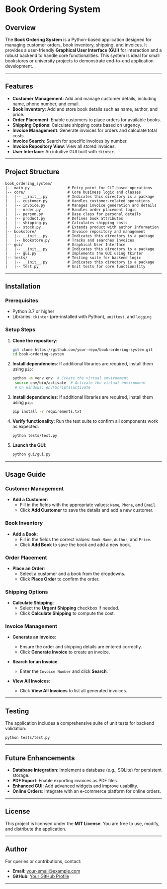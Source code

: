 # Book Ordering System

## Overview

The **Book Ordering System** is a Python-based application designed for managing customer orders, book inventory, shipping, and invoices. It provides a user-friendly **Graphical User Interface (GUI)** for interaction and a robust backend to handle core functionalities. This system is ideal for small bookstores or university projects to demonstrate end-to-end application development.

---

## Features

- **Customer Management**: Add and manage customer details, including name, phone number, and email.
- **Book Inventory**: Add and store book details such as name, author, and price.
- **Order Placement**: Enable customers to place orders for available books.
- **Shipping Options**: Calculate shipping costs based on urgency.
- **Invoice Management**: Generate invoices for orders and calculate total costs.
- **Invoice Search**: Search for specific invoices by number.
- **Invoice Repository View**: View all stored invoices.
- **User Interface**: An intuitive GUI built with `tkinter`.

---

## Project Structure

```plaintext
book_ordering_system/
|-- main.py                 # Entry point for CLI-based operations
|-- core/                   # Core business logic and classes
|   |-- __init__.py         # Indicates this directory is a package
|   |-- customer.py         # Handles customer-related operations
|   |-- invoice.py          # Manages invoice generation and details
|   |-- order.py            # Handles order placement logic
|   |-- person.py           # Base class for personal details
|   |-- product.py          # Defines book attributes
|   |-- shipping.py         # Calculates shipping costs
|   |-- stock.py            # Extends product with author information
|-- bookstore/              # Invoice repository and management
|   |-- __init__.py         # Indicates this directory is a package
|   |-- bookstore.py        # Tracks and searches invoices
|-- gui/                    # Graphical User Interface
|   |-- __init__.py         # Indicates this directory is a package
|   |-- gui.py              # Implements the GUI using tkinter
|-- tests/                  # Testing suite for backend logic
|   |-- __init__.py         # Indicates this directory is a package
|   |-- test.py             # Unit tests for core functionality
```

---

## Installation

### Prerequisites

- Python 3.7 or higher
- Libraries: `tkinter` (pre-installed with Python), `unittest`, and `logging`

### Setup Steps

1. **Clone the repository**:

   ```bash
   git clone https://github.com/your-repo/book-ordering-system.git
   cd book-ordering-system
   ```

2. **Install dependencies**:
   If additional libraries are required, install them using `pip`:

   ```bash
   python -m venv env  # Create the virtual environment
    source env/bin/activate  # Activate the virtual environment
    # On Windows: env\Scripts\activate
   ```

3. **Install dependencies**:
   If additional libraries are required, install them using `pip`:

   ```bash
   pip install -r requirements.txt
   ```

4. **Verify functionality**:
   Run the test suite to confirm all components work as expected:

   ```bash
   python tests/test.py
   ```

5. **Launch the GUI**:
   ```bash
   python gui/gui.py
   ```

---

## Usage Guide

### Customer Management

- **Add a Customer**:
  - Fill in the fields with the appropriate values: `Name`, `Phone`, and `Email`.
  - Click **Add Customer** to save the details and add a new customer.

### Book Inventory

- **Add a Book**:
  - Fill in the fields the correct values: `Book Name`, `Author`, and `Price`.
  - Click **Add Book** to save the book and add a new book.

### Order Placement

- **Place an Order**:
  - Select a customer and a book from the dropdowns.
  - Click **Place Order** to confirm the order.

### Shipping Options

- **Calculate Shipping**:
  - Select the **Urgent Shipping** checkbox if needed.
  - Click **Calculate Shipping** to compute the cost.

### Invoice Management

- **Generate an Invoice**:
  - Ensure the order and shipping details are entered correctly.
  - Click **Generate Invoice** to create an invoice.

- **Search for an Invoice**:
  - Enter the `Invoice Number` and click **Search**.

- **View All Invoices**:
  - Click **View All Invoices** to list all generated invoices.

---

## Testing

The application includes a comprehensive suite of unit tests for backend validation:

```bash
python tests/test.py
```

---

## Future Enhancements

- **Database Integration**: Implement a database (e.g., SQLite) for persistent storage.
- **PDF Export**: Enable exporting invoices as PDF files.
- **Enhanced GUI**: Add advanced widgets and improve usability.
- **Online Orders**: Integrate with an e-commerce platform for online orders.

---

## License

This project is licensed under the **MIT License**. You are free to use, modify, and distribute the application.

---

## Author

For queries or contributions, contact:

- **Email**: your-email@example.com
- **GitHub**: [Your GitHub Profile](https://github.com/your-profile)

---
